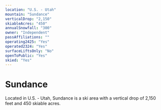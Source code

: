 ```yaml
---
location: "U.S. - Utah"
mountain: "Sundance"
verticalDrop: "2,150"
skiableAcres: "450"
annualSnowfall: "300"
owner: "Independent"
passAffiliations: ""
operating2425: "Yes"
operated2324: "Yes"
surfaceLiftsOnly: "No"
openToPublic: "Yes"
skied: "Yes"
---
```


# Sundance

Located in U.S. - Utah, Sundance is a ski area with a vertical drop of 2,150 feet and 450 skiable acres.